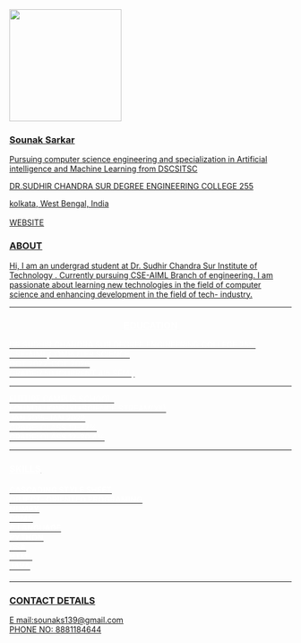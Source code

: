 <!DOCTYPE html>
<html lang="en">
<head>
    <meta charset="UTF-8">
    <meta name="viewport" content="width=device-width, initial-scale=1.0">
</head>
<body>
    <img src=https://media.licdn.com/dms/image/D5603AQHEgbBJB86kfQ/profile-displayphoto-shrink_400_400/0/1711956894298?e=1727308800&v=beta&t=NwURLv2q5N_DyQWeB9CZRDuTU6awhiAnmht8wbh6EqM  height="200PX">
    <div class="heading"><h3><u>Sounak Sarkar</h3></div>
    <div id="para"><p> Pursuing computer science engineering and specialization in Artificial intelligence and Machine Learning from DSCSITSC</p></div>
    <div id="para2"><p>DR.SUDHIR CHANDRA SUR DEGREE ENGINEERING COLLEGE 255</p></div>
    <DIV id="para3"> kolkata, West Bengal, India</DIV>
    <br>
    <div id="para4"><a href="https://linktr.ee/sounakss7">WEBSITE</a></div>
    <div id="para5"><h3><u>ABOUT</h3></div>
    <div id="para6"><p>Hi, I am an undergrad student at Dr. Sudhir Chandra Sur Institute of Technology . 
Currently pursuing CSE-AIML Branch of engineering.
I am passionate about learning new technologies in the field of computer science and enhancing development in the field of tech- industry.</p></div>
    <hr>
    <main style="color: white;"><h3 style="text-align: center;"><u style="font-family: sans-serif;">EDUCATION</u></h3><section>
        DR.SUDHIR CHANDRA SUR DEGREE ENGINEERING COLLEGE 255.<br>
    CSE-AIML,COMPUTER SCIENCE<br>
    OCT 2022-OCT 2026<br>
    GRADE:7.50 (CURRENT 4th SEM )
<hr>
FUTURE CAMPUS SCHOOL.<br>
FOUNDATIONS(X)+SCIENCE STREAM(XII)<br>
JAN 2015-JAN 2022<br>
GRADE: CLASS 10-77%<br>
GRADE: CLASS 12-80.4%<HR>
</section>
<DIV id="para7"><H3><u>SKILLS</H3></DIV></main>
<DIV id="para8" style="color: white;"><P><H4><nav> CASCADING STYLE SHEET<BR> OBJECT- ORIENTED PROGRAMING<BR>NUMPY<BR>DBMS<BR>C LANGUAGE<BR>PYTHON<BR>DSA<BR>HTML<BR>JAVA<br></nav></H4></P></DIV>
<hr>
<div id="para9"><u><h3>CONTACT DETAILS</h3></u>
<p> E mail:<label for="email"><a href="https://mail.google.com">sounaks139@gmail.com</a></label><br>
PHONE NO: 8881184644</p>
</div>
</body>
</html>
